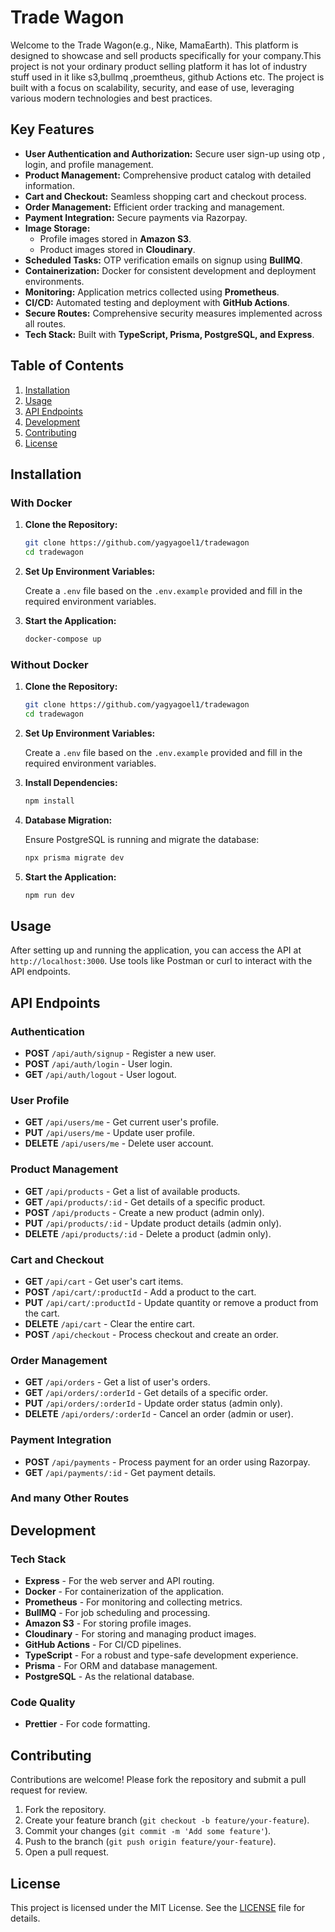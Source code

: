 # Trade Wagon

Welcome to the Trade Wagon(e.g., Nike, MamaEarth). This platform is designed to showcase and sell products specifically for your company.This project is not your ordinary product selling platform it has lot of industry stuff used in it like s3,bullmq ,proemtheus, github Actions etc.  The project is built with a focus on scalability, security, and ease of use, leveraging various modern technologies and best practices.

## Key Features

- **User Authentication and Authorization:** Secure user sign-up using otp , login, and profile management.
- **Product Management:** Comprehensive product catalog with detailed information.
- **Cart and Checkout:** Seamless shopping cart and checkout process.
- **Order Management:** Efficient order tracking and management.
- **Payment Integration:** Secure payments via Razorpay.
- **Image Storage:**
  - Profile images stored in **Amazon S3**.
  - Product images stored in **Cloudinary**.
- **Scheduled Tasks:** OTP verification emails on signup using **BullMQ**.
- **Containerization:** Docker for consistent development and deployment environments.
- **Monitoring:** Application metrics collected using **Prometheus**.
- **CI/CD:** Automated testing and deployment with **GitHub Actions**.
- **Secure Routes:** Comprehensive security measures implemented across all routes.
- **Tech Stack:** Built with **TypeScript, Prisma, PostgreSQL, and Express**.

## Table of Contents

1. [Installation](#installation)
2. [Usage](#usage)
3. [API Endpoints](#api-endpoints)
4. [Development](#development)
5. [Contributing](#contributing)
6. [License](#license)

## Installation

### With Docker

1. **Clone the Repository:**

    ```bash
    git clone https://github.com/yagyagoel1/tradewagon
    cd tradewagon
    ```

2. **Set Up Environment Variables:**

    Create a `.env` file based on the `.env.example` provided and fill in the required environment variables.

3. **Start the Application:**

    ```bash
    docker-compose up
    ```

### Without Docker

1. **Clone the Repository:**

    ```bash
    git clone https://github.com/yagyagoel1/tradewagon
    cd tradewagon
    ```

2. **Set Up Environment Variables:**

    Create a `.env` file based on the `.env.example` provided and fill in the required environment variables.

3. **Install Dependencies:**

    ```bash
    npm install
    ```

4. **Database Migration:**

    Ensure PostgreSQL is running and migrate the database:

    ```bash
    npx prisma migrate dev
    ```

5. **Start the Application:**

    ```bash
    npm run dev
    ```

## Usage

After setting up and running the application, you can access the API at `http://localhost:3000`. Use tools like Postman or curl to interact with the API endpoints.

## API Endpoints

### Authentication

- **POST** `/api/auth/signup` - Register a new user.
- **POST** `/api/auth/login` - User login.
- **GET** `/api/auth/logout` - User logout.

### User Profile

- **GET** `/api/users/me` - Get current user's profile.
- **PUT** `/api/users/me` - Update user profile.
- **DELETE** `/api/users/me` - Delete user account.

### Product Management

- **GET** `/api/products` - Get a list of available products.
- **GET** `/api/products/:id` - Get details of a specific product.
- **POST** `/api/products` - Create a new product (admin only).
- **PUT** `/api/products/:id` - Update product details (admin only).
- **DELETE** `/api/products/:id` - Delete a product (admin only).

### Cart and Checkout

- **GET** `/api/cart` - Get user's cart items.
- **POST** `/api/cart/:productId` - Add a product to the cart.
- **PUT** `/api/cart/:productId` - Update quantity or remove a product from the cart.
- **DELETE** `/api/cart` - Clear the entire cart.
- **POST** `/api/checkout` - Process checkout and create an order.

### Order Management

- **GET** `/api/orders` - Get a list of user's orders.
- **GET** `/api/orders/:orderId` - Get details of a specific order.
- **PUT** `/api/orders/:orderId` - Update order status (admin only).
- **DELETE** `/api/orders/:orderId` - Cancel an order (admin or user).

### Payment Integration

- **POST** `/api/payments` - Process payment for an order using Razorpay.
- **GET** `/api/payments/:id` - Get payment details.

### And many Other Routes

## Development

### Tech Stack

- **Express** - For the web server and API routing.
- **Docker** - For containerization of the application.
- **Prometheus** - For monitoring and collecting metrics.
- **BullMQ** - For job scheduling and processing.
- **Amazon S3** - For storing profile images.
- **Cloudinary** - For storing and managing product images.
- **GitHub Actions** - For CI/CD pipelines.
- **TypeScript** - For a robust and type-safe development experience.
- **Prisma** - For ORM and database management.
- **PostgreSQL** - As the relational database.

### Code Quality


- **Prettier** - For code formatting.

## Contributing

Contributions are welcome! Please fork the repository and submit a pull request for review.

1. Fork the repository.
2. Create your feature branch (`git checkout -b feature/your-feature`).
3. Commit your changes (`git commit -m 'Add some feature'`).
4. Push to the branch (`git push origin feature/your-feature`).
5. Open a pull request.

## License

This project is licensed under the MIT License. See the [LICENSE](LICENSE) file for details.

